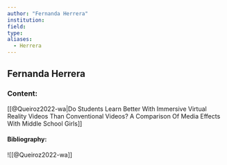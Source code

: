 ```yaml
---
author: "Fernanda Herrera"
institution:
field:
type:
aliases:
  - Herrera
---
```


## Fernanda Herrera

### Content:
[[@Queiroz2022-wa|Do Students Learn Better With Immersive Virtual Reality Videos Than Conventional Videos? A Comparison Of Media Effects With Middle School Girls]]

#### Bibliography:

![[@Queiroz2022-wa]]